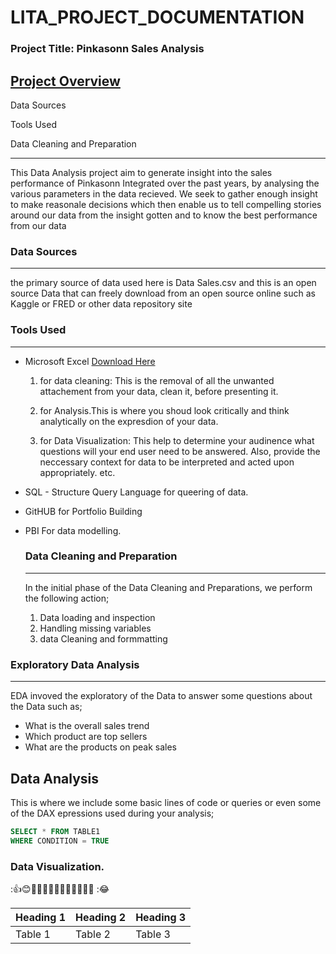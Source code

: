 # LITA_PROJECT_DOCUMENTATION

### Project Title: Pinkasonn Sales Analysis 

[Project Overview](#project-overview)
---
    
Data Sources
    
Tools Used
    
Data Cleaning and Preparation

---
This Data Analysis project aim to generate insight into the sales performance of Pinkasonn Integrated over the past years, by analysing the various parameters in the data recieved. We seek to gather enough insight to make reasonale decisions which then enable us to tell compelling stories around our data from the insight gotten and to know the best performance from our data

### Data Sources
---
the primary source of data used here is Data Sales.csv and this is an open source Data that can freely download from an open source online such as Kaggle or FRED or other data repository site

### Tools Used
---
- Microsoft Excel [Download Here](https://www.microsoft.com)
  1. for data cleaning: This is the removal of all the unwanted attachement from your data, clean it, before presenting it.

  2. for Analysis.This is where you shoud look critically and think analytically on the expresdion of your data.

  3. for Data Visualization: This help to determine your audinence what questions will your end user need to be answered. Also, provide the neccessary context for data to be interpreted and acted upon appropriately. etc.
    
- SQL - Structure Query Language for queering of data.
- GitHUB for Portfolio Building
- PBI For data modelling.

  ### Data Cleaning and Preparation
  ---
  In the initial phase of the Data Cleaning and Preparations, we perform the following action;
   1. Data loading and inspection
   2. Handling missing variables
   3. data Cleaning and formmatting

### Exploratory Data Analysis
---
EDA invoved the exploratory of the Data to answer some questions about the Data such as;
-   What is the overall sales trend
-   Which product are top sellers
-   What are the products on peak sales
  
## Data Analysis

This is where we include some basic lines of code or queries or even some of 
the DAX epressions used during your analysis;

```SQL
SELECT * FROM TABLE1
WHERE CONDITION = TRUE
```

### Data Visualization.





:👍😊🤣🤷‍♀️🤷‍♂️🤷‍♂️🤷‍♂️🤷‍♂️
:😂

|Heading 1|Heading 2|Heading 3| 
|---------|---------|---------|
|Table 1  |Table   2|  Table 3|

